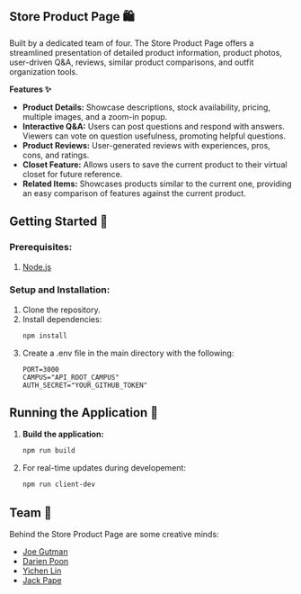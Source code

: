 ## Store Product Page 🛍️

Built by a dedicated team of four. The Store Product Page offers a streamlined presentation of detailed product information, product photos, user-driven Q&A, reviews, similar product comparisons, and outfit organization tools.

**Features ✨**
- **Product Details:** Showcase descriptions, stock availability, pricing, multiple images, and a zoom-in popup.
- **Interactive Q&A:** Users can post questions and respond with answers. Viewers can vote on question usefulness, promoting helpful questions.
- **Product Reviews:** User-generated reviews with experiences, pros, cons, and ratings.
- **Closet Feature:** Allows users to save the current product to their virtual closet for future reference.
- **Related Items:** Showcases products similar to the current one, providing an easy comparison of features against the current product.


## Getting Started 🚀

### Prerequisites:
1. [Node.js](https://nodejs.org/en/download/)

### Setup and Installation:
1. Clone the repository.
2. Install dependencies:
   ```bash
   npm install
   ```
3. Create a .env file in the main directory with the following:
   ```
   PORT=3000
   CAMPUS="API_ROOT_CAMPUS"
   AUTH_SECRET="YOUR_GITHUB_TOKEN"
   ```

## Running the Application 🚀

1. **Build the application:**
   ```bash
   npm run build
   ```
2. For real-time updates during developement:
   ```bash
   npm run client-dev
   ```

## Team 👥

Behind the Store Product Page are some creative minds:

- [Joe Gutman](https://github.com/jddg5wa)
- [Darien Poon](https://github.com/darienpoon)
- [Yichen Lin](https://github.com/echenlin)
- [Jack Pape](https://github.com/RaccoonGem)
